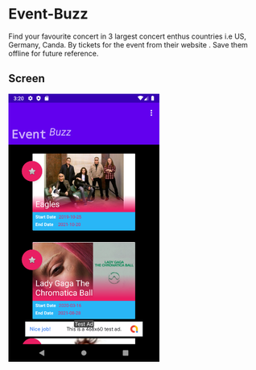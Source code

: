 # Event-Buzz
Find your favourite concert in 3 largest concert enthus countries i.e US, Germany, Canda. By tickets for the event from their website . Save them offline for future reference. 

## Screen

<img src="https://github.com/itsadarsh8/Event-Buzz/blob/master/art/screen1.png" width="300">

